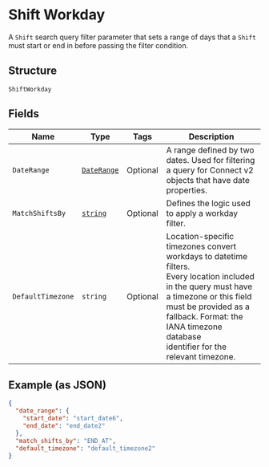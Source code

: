 
# Shift Workday

A `Shift` search query filter parameter that sets a range of days that
a `Shift` must start or end in before passing the filter condition.

## Structure

`ShiftWorkday`

## Fields

| Name | Type | Tags | Description |
|  --- | --- | --- | --- |
| `DateRange` | [`DateRange`](../../doc/models/date-range.md) | Optional | A range defined by two dates. Used for filtering a query for Connect v2<br>objects that have date properties. |
| `MatchShiftsBy` | [`string`](../../doc/models/shift-workday-matcher.md) | Optional | Defines the logic used to apply a workday filter. |
| `DefaultTimezone` | `string` | Optional | Location-specific timezones convert workdays to datetime filters.<br>Every location included in the query must have a timezone or this field<br>must be provided as a fallback. Format: the IANA timezone database<br>identifier for the relevant timezone. |

## Example (as JSON)

```json
{
  "date_range": {
    "start_date": "start_date6",
    "end_date": "end_date2"
  },
  "match_shifts_by": "END_AT",
  "default_timezone": "default_timezone2"
}
```

